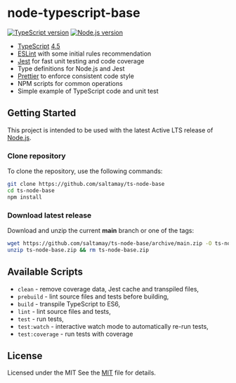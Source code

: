 # node-typescript-base

[![TypeScript version][ts-badge]][typescript-4-5]
[![Node.js version][nodejs-badge]][nodejs]

- [TypeScript][typescript] [4.5][typescript-4-5]
- [ESLint][eslint] with some initial rules recommendation
- [Jest][jest] for fast unit testing and code coverage
- Type definitions for Node.js and Jest
- [Prettier][prettier] to enforce consistent code style
- NPM scripts for common operations
- Simple example of TypeScript code and unit test

## Getting Started

This project is intended to be used with the latest Active LTS release of [Node.js][nodejs].

### Clone repository

To clone the repository, use the following commands:

```sh
git clone https://github.com/saltamay/ts-node-base
cd ts-node-base
npm install
```

### Download latest release

Download and unzip the current **main** branch or one of the tags:

```sh
wget https://github.com/saltamay/ts-node-base/archive/main.zip -O ts-node-base.zip
unzip ts-node-base.zip && rm ts-node-base.zip
```

## Available Scripts

- `clean` - remove coverage data, Jest cache and transpiled files,
- `prebuild` - lint source files and tests before building,
- `build` - transpile TypeScript to ES6,
- `lint` - lint source files and tests,
- `test` - run tests,
- `test:watch` - interactive watch mode to automatically re-run tests,
- `test:coverage` - run tests with coverage

## License

Licensed under the MIT See the [MIT](https://opensource.org/licenses/MIT) file for details.

[ts-badge]: https://img.shields.io/badge/TypeScript-4.5-blue.svg
[nodejs-badge]: https://img.shields.io/badge/Node.js->=%2016.12-blue.svg
[nodejs]: https://nodejs.org/dist/latest-v14.x/docs/api/
[typescript]: https://www.typescriptlang.org/
[typescript-4-5]: https://www.typescriptlang.org/docs/handbook/release-notes/typescript-4-5.html
[jest]: https://facebook.github.io/jest/
[eslint]: https://github.com/eslint/eslint
[prettier]: https://prettier.io
